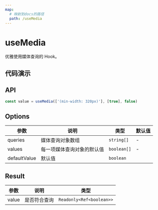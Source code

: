 ```yaml
---
map:
  # 映射到docs的路径
  path: /useMedia
---
```


# useMedia

优雅使用媒体查询的 Hook。

## 代码演示

<demo src="useMedia/demo.vue"
  language="vue"
  title="基本用法"
  desc="用于媒体查询-最小尺寸320px"> </demo>

## API

```javascript
const value = useMedia(['(min-width: 320px)'], [true], false)
```

## Options

| 参数         | 说明                       | 类型        | 默认值 |
| ------------ | -------------------------- | ----------- | ------ |
| queries      | 媒体查询对象数组           | `string[]`  | -      |
| values       | 每一项媒体查询对象的默认值 | `boolean[]` | -      |
| defaultValue | 默认值                     | `boolean`   |

## Result

| 参数  | 说明         | 类型                     |
| ----- | ------------ | ------------------------ |
| value | 是否符合查询 | `Readonly<Ref<boolean>>` |

